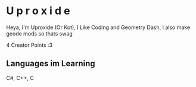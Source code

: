 # U p r o x i d e
Heya, I'm Uproxide (Or Kot), I Like Coding and Geometry Dash, I also make geode mods so thats swag

4 Creator Points :3

## Languages im Learning
C#,
C++,
C
